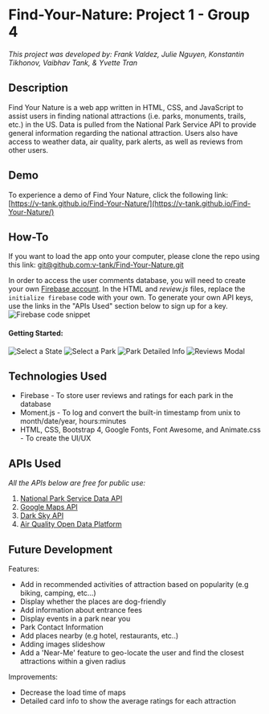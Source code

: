 # Find-Your-Nature: Project 1 - Group 4
_This project was developed by: Frank Valdez, Julie Nguyen, Konstantin Tikhonov, Vaibhav Tank, & Yvette Tran_

## Description ##

Find Your Nature is a web app written in HTML, CSS, and JavaScript to assist users in finding national attractions (i.e. parks, monuments, trails, etc.) in the US. Data is pulled from the National Park Service API to provide general information regarding the national attraction. Users also have access to weather data, air quality, park alerts, as well as reviews from other users.


## Demo ##

To experience a demo of Find Your Nature, click the following link: [https://v-tank.github.io/Find-Your-Nature/](https://v-tank.github.io/Find-Your-Nature/)


## How-To ## 

If you want to load the app onto your computer, please clone the repo using this link: [git@github.com:v-tank/Find-Your-Nature.git](git@github.com:v-tank/Find-Your-Nature.git)

In order to access the user comments database, you will need to create your own [Firebase account](https://firebase.google.com/). In the HTML and *review.js* files, replace the `initialize firebase` code with your own. To generate your own API keys, use the links in the "APIs Used" section below to sign up for a key.
![](https://github.com/v-tank/Find-Your-Nature/blob/readme/readme-images/firebase.jpg "Firebase code snippet")


#### Getting Started: ####

![](https://github.com/v-tank/Find-Your-Nature/blob/readme/readme-images/Slide1.png "Select a State")
![](https://github.com/v-tank/Find-Your-Nature/blob/readme/readme-images/Slide2.png "Select a Park")
![](https://github.com/v-tank/Find-Your-Nature/blob/readme/readme-images/Slide3.png "Park Detailed Info")
![](https://github.com/v-tank/Find-Your-Nature/blob/readme/readme-images/Slide4.png "Reviews Modal")


## Technologies Used ##

* Firebase - To store user reviews and ratings for each park in the database
* Moment.js - To log and convert the built-in timestamp from unix to month/date/year, hours:minutes 
* HTML, CSS, Bootstrap 4, Google Fonts, Font Awesome, and Animate.css - To create the UI/UX


## APIs Used ## 

_All the APIs below are free for public use:_
1. [National Park Service Data API](https://www.nps.gov/subjects/digital/nps-data-api.htm)
2. [Google Maps API](https://developers.google.com/maps/)
3. [Dark Sky API](https://darksky.net/dev)
4. [Air Quality Open Data Platform](http://aqicn.org/data-platform/token/#/)


## Future Development ##

Features:
* Add in recommended activities of attraction based on popularity (e.g biking, camping, etc…)
* Display whether the places are dog-friendly
* Add information about entrance fees
* Display events in a park near you
* Park Contact Information
* Add places nearby (e.g hotel, restaurants, etc..)
* Adding images slideshow
* Add a 'Near-Me' feature to geo-locate the user and find the closest attractions within a given radius

Improvements:
* Decrease the load time of maps
* Detailed card info to show the average ratings for each attraction



